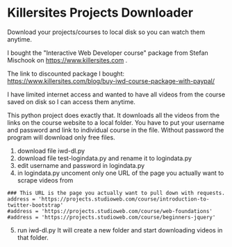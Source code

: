 # Killersites Projects Downloader
Download your projects/courses to local disk so you can watch them anytime.

I bought the "Interactive Web Developer course" package from Stefan Mischook on https://www.killersites.com .

The link to discounted package I bought: https://www.killersites.com/blog/buy-iwd-course-package-with-paypal/

I have limited internet access and wanted to have all videos from the course saved on disk so I can access them anytime.

This python project does exactly that.
It downloads all the videos from the links on the course website to a local folder.
You have to put your username and password and link to individual course in the file.
Without password the program will download only free files.

1. download file iwd-dl.py
2. download file test-logindata.py and rename it to logindata.py
3. edit username and password in logindata.py
4. in logindata.py uncoment only one URL of the page you actually want to scrape videos from

```
### This URL is the page you actually want to pull down with requests.
address = 'https://projects.studioweb.com/course/introduction-to-twitter-bootstrap'
#address = 'https://projects.studioweb.com/course/web-foundations'
#address = 'https://projects.studioweb.com/course/beginners-jquery'
```
5. run iwd-dl.py
It will create a new folder and start downloading videos in that folder.

